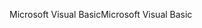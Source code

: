 <span data-ttu-id="9bfa2-101">Microsoft Visual Basic</span><span class="sxs-lookup"><span data-stu-id="9bfa2-101">Microsoft Visual Basic</span></span>